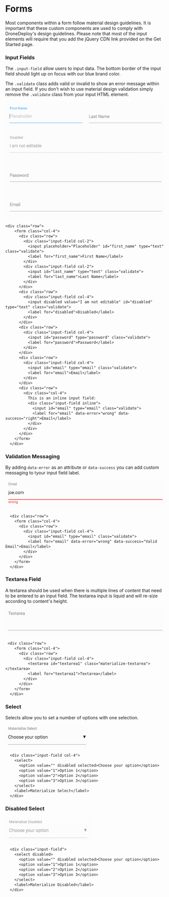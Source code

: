 # Forms

Most components within a form follow material design guidelines. It is important that these custom components are used to comply with DroneDeploy's design guidelines. Please note that most of the input elements will require that you add the jQuery CDN link provided on the Get Started page.

### Input Fields

The `.input-field` allow users to input data. The bottom border of the input field should light up on focus with our blue brand color.

The `.validate` class adds valid or invalid to show an error message within an input field. If you don't wish to use material design validation simply remove the `.validate` class from your input HTML element.

![](/assets/md-form.jpg)

```
<div class="row">
    <form class="col-4">
      <div class="row">
        <div class="input-field col-2">
          <input placeholder="Placeholder" id="first_name" type="text" class="validate">
          <label for="first_name">First Name</label>
        </div>
        <div class="input-field col-2">
          <input id="last_name" type="text" class="validate">
          <label for="last_name">Last Name</label>
        </div>
      </div>
      <div class="row">
        <div class="input-field col-4">
          <input disabled value="I am not editable" id="disabled" type="text" class="validate">
          <label for="disabled">Disabled</label>
        </div>
      </div>
      <div class="row">
        <div class="input-field col-4">
          <input id="password" type="password" class="validate">
          <label for="password">Password</label>
        </div>
      </div>
      <div class="row">
        <div class="input-field col-4">
          <input id="email" type="email" class="validate">
          <label for="email">Email</label>
        </div>
      </div>
      <div class="row">
        <div class="col-4">
          This is an inline input field:
          <div class="input-field inline">
            <input id="email" type="email" class="validate">
            <label for="email" data-error="wrong" data-success="right">Email</label>
          </div>
        </div>
      </div>
    </form>
  </div>
```

### Validation Messaging

By adding `data-error` as an attribute or `data-success` you can add custom messaging to tyour input field label.

![](/assets/data-error-input-md.jpg)

```
  <div class="row">
    <form class="col-4">
      <div class="row">
        <div class="input-field col-4">
          <input id="email" type="email" class="validate">
          <label for="email" data-error="wrong" data-success="Valid Email">Email</label>
        </div>
      </div>
    </form>
  </div>
```

### Textarea Field

A textarea should be used when there is multiple lines of content that need to be entered to an input field. The textarea input is liquid and will re-size according to content's height.

![](/assets/textarea-input-md.jpg)

```
 <div class="row">
    <form class="col-4">
      <div class="row">
        <div class="input-field col-4">
          <textarea id="textarea1" class="materialize-textarea"></textarea>
          <label for="textarea1">Textarea</label>
        </div>
      </div>
    </form>
  </div>
```

### Select

Selects allow you to set a number of options with one selection. 

![](/assets/materialized-select-md.jpg)

```
  <div class="input-field col-4">
    <select>
      <option value="" disabled selected>Choose your option</option>
      <option value="1">Option 1</option>
      <option value="2">Option 2</option>
      <option value="3">Option 3</option>
    </select>
    <label>Materialize Select</label>
  </div>
```

### Disabled Select

![](/assets/disabled-select-md.jpg)

```
  <div class="input-field">
    <select disabled>
      <option value="" disabled selected>Choose your option</option>
      <option value="1">Option 1</option>
      <option value="2">Option 2</option>
      <option value="3">Option 3</option>
    </select>
    <label>Materialize Disabled</label>
  </div>
```



